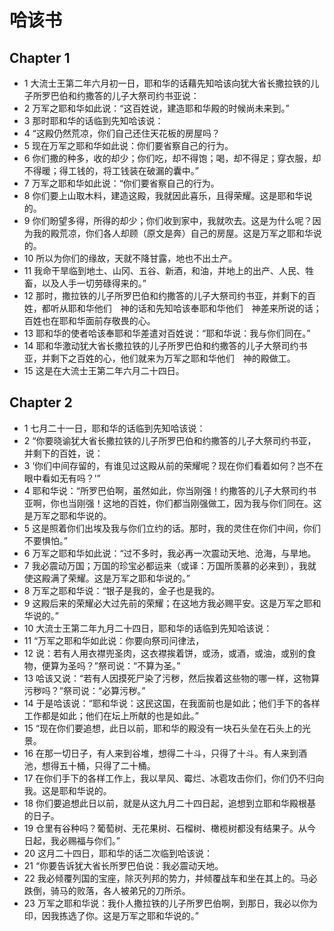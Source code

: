 # 哈该书
## Chapter 1
- 1 大流士王第二年六月初一日，耶和华的话藉先知哈该向犹大省长撒拉铁的儿子所罗巴伯和约撒答的儿子大祭司约书亚说：
- 2 万军之耶和华如此说：“这百姓说，建造耶和华殿的时候尚未来到。”
- 3 那时耶和华的话临到先知哈该说：
- 4 “这殿仍然荒凉，你们自己还住天花板的房屋吗？
- 5 现在万军之耶和华如此说：你们要省察自己的行为。
- 6 你们撒的种多，收的却少；你们吃，却不得饱；喝，却不得足；穿衣服，却不得暖；得工钱的，将工钱装在破漏的囊中。”
- 7 万军之耶和华如此说：“你们要省察自己的行为。
- 8 你们要上山取木料，建造这殿，我就因此喜乐，且得荣耀。这是耶和华说的。
- 9 你们盼望多得，所得的却少；你们收到家中，我就吹去。这是为什么呢？因为我的殿荒凉，你们各人却顾（原文是奔）自己的房屋。这是万军之耶和华说的。
- 10 所以为你们的缘故，天就不降甘露，地也不出土产。
- 11 我命干旱临到地土、山冈、五谷、新酒，和油，并地上的出产、人民、牲畜，以及人手一切劳碌得来的。”
- 12 那时，撒拉铁的儿子所罗巴伯和约撒答的儿子大祭司约书亚，并剩下的百姓，都听从耶和华他们　神的话和先知哈该奉耶和华他们　神差来所说的话；百姓也在耶和华面前存敬畏的心。
- 13 耶和华的使者哈该奉耶和华差遣对百姓说：“耶和华说：我与你们同在。”
- 14 耶和华激动犹大省长撒拉铁的儿子所罗巴伯和约撒答的儿子大祭司约书亚，并剩下之百姓的心，他们就来为万军之耶和华他们　神的殿做工。
- 15 这是在大流士王第二年六月二十四日。
## Chapter 2
- 1 七月二十一日，耶和华的话临到先知哈该说：
- 2 “你要晓谕犹大省长撒拉铁的儿子所罗巴伯和约撒答的儿子大祭司约书亚，并剩下的百姓，说：
- 3 ‘你们中间存留的，有谁见过这殿从前的荣耀呢？现在你们看着如何？岂不在眼中看如无有吗？’”
- 4 耶和华说：“所罗巴伯啊，虽然如此，你当刚强！约撒答的儿子大祭司约书亚啊，你也当刚强！这地的百姓，你们都当刚强做工，因为我与你们同在。这是万军之耶和华说的。
- 5 这是照着你们出埃及我与你们立约的话。那时，我的灵住在你们中间，你们不要惧怕。”
- 6 万军之耶和华如此说：“过不多时，我必再一次震动天地、沧海，与旱地。
- 7 我必震动万国；万国的珍宝必都运来（或译：万国所羡慕的必来到），我就使这殿满了荣耀。这是万军之耶和华说的。”
- 8 万军之耶和华说：“银子是我的，金子也是我的。
- 9 这殿后来的荣耀必大过先前的荣耀；在这地方我必赐平安。这是万军之耶和华说的。”
- 10 大流士王第二年九月二十四日，耶和华的话临到先知哈该说：
- 11 “万军之耶和华如此说：你要向祭司问律法，
- 12 说：若有人用衣襟兜圣肉，这衣襟挨着饼，或汤，或酒，或油，或别的食物，便算为圣吗？”祭司说：“不算为圣。”
- 13 哈该又说：“若有人因摸死尸染了污秽，然后挨着这些物的哪一样，这物算污秽吗？”祭司说：“必算污秽。”
- 14 于是哈该说：“耶和华说：这民这国，在我面前也是如此；他们手下的各样工作都是如此；他们在坛上所献的也是如此。”
- 15 “现在你们要追想，此日以前，耶和华的殿没有一块石头垒在石头上的光景。
- 16 在那一切日子，有人来到谷堆，想得二十斗，只得了十斗。有人来到酒池，想得五十桶，只得了二十桶。
- 17 在你们手下的各样工作上，我以旱风、霉烂、冰雹攻击你们，你们仍不归向我。这是耶和华说的。
- 18 你们要追想此日以前，就是从这九月二十四日起，追想到立耶和华殿根基的日子。
- 19 仓里有谷种吗？葡萄树、无花果树、石榴树、橄榄树都没有结果子。从今日起，我必赐福与你们。”
- 20 这月二十四日，耶和华的话二次临到哈该说：
- 21 “你要告诉犹大省长所罗巴伯说：我必震动天地。
- 22 我必倾覆列国的宝座，除灭列邦的势力，并倾覆战车和坐在其上的。马必跌倒，骑马的败落，各人被弟兄的刀所杀。
- 23 万军之耶和华说：我仆人撒拉铁的儿子所罗巴伯啊，到那日，我必以你为印，因我拣选了你。这是万军之耶和华说的。”
